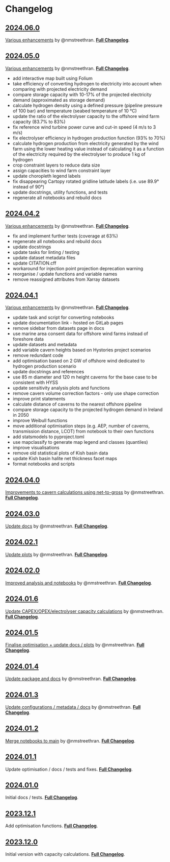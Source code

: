# Changelog

## [2024.06.0](https://github.com/wind-to-hydrogen-toolkit/hydrogen-salt-storage/tree/2024.06.0)

[Various enhancements](https://github.com/wind-to-hydrogen-toolkit/hydrogen-salt-storage/pull/13) by @nmstreethran.
[**Full Changelog**](https://github.com/wind-to-hydrogen-toolkit/hydrogen-salt-storage/compare/2024.05.0...2024.06.0).

## [2024.05.0](https://github.com/wind-to-hydrogen-toolkit/hydrogen-salt-storage/tree/2024.05.0)

[Various enhancements](https://github.com/wind-to-hydrogen-toolkit/hydrogen-salt-storage/pull/12) by @nmstreethran.
[**Full Changelog**](https://github.com/wind-to-hydrogen-toolkit/hydrogen-salt-storage/compare/2024.04.2...2024.05.0).

- add interactive map built using Folium
- take efficiency of converting hydrogen to electricity into account when comparing with projected electricity demand
- compare storage capacity with 10-17% of the projected electricity demand (approximated as storage demand)
- calculate hydrogen density using a defined pressure (pipeline pressure of 100 bar) and temperature (seabed temperature of 10 °C)
- update the ratio of the electrolyser capacity to the offshore wind farm capacity (83.7% to 83%)
- fix reference wind turbine power curve and cut-in speed (4 m/s to 3 m/s)
- fix electrolyser efficiency in hydrogen production function (93% to 70%)
- calculate hydrogen production from electricity generated by the wind farm using the lower heating value instead of calculating it as a function of the electricity required by the electrolyser to produce 1 kg of hydrogen
- crop constraint layers to reduce data size
- assign capacities to wind farm constraint layer
- update choropleth legend labels
- fix disappearing Cartopy rotated gridline latitude labels (i.e. use 89.9° instead of 90°)
- update docstrings, utility functions, and tests
- regenerate all notebooks and rebuild docs

## [2024.04.2](https://github.com/wind-to-hydrogen-toolkit/hydrogen-salt-storage/tree/2024.04.2)

[Various enhancements](https://github.com/wind-to-hydrogen-toolkit/hydrogen-salt-storage/pull/11) by @nmstreethran.
[**Full Changelog**](https://github.com/wind-to-hydrogen-toolkit/hydrogen-salt-storage/compare/2024.04.1...2024.04.2).

- fix and implement further tests (coverage at 63%)
- regenerate all notebooks and rebuild docs
- update docstrings
- update tasks for linting / testing
- update dataset metadata files
- update CITATION.cff
- workaround for injection point projection deprecation warning
- reorganise / update functions and variable names
- remove reassigned attributes from Xarray datasets

## [2024.04.1](https://github.com/wind-to-hydrogen-toolkit/hydrogen-salt-storage/tree/2024.04.1)

[Various enhancements](https://github.com/wind-to-hydrogen-toolkit/hydrogen-salt-storage/pull/10) by @nmstreethran.
[**Full Changelog**](https://github.com/wind-to-hydrogen-toolkit/hydrogen-salt-storage/compare/2024.04.0...2024.04.1).

- update task and script for converting notebooks
- update documentation link - hosted on GitLab pages
- remove sidebar from datasets page in docs
- use marine area consent data for offshore wind farms instead of foreshore data
- update datasets and metadata
- add variable cavern heights based on Hystories project scenarios
- remove redundant code
- add optimisation based on 2 GW of offshore wind dedicated to hydrogen production scenario
- update docstrings and references
- use 85 m diameter and 120 m height caverns for the base case to be consistent with HYSS
- update sensitivity analysis plots and functions
- remove cavern volume correction factors - only use shape correction
- improve print statements
- calculate distance of caverns to the nearest offshore pipeline
- compare storage capacity to the projected hydrogen demand in Ireland in 2050
- improve Weibull functions
- move additional optimisation steps (e.g. AEP, number of caverns, transmission distance, LCOT) from notebook to their own functions
- add statsmodels to pyproject.toml
- use mapclassify to generate map legend and classes (quantiles)
- improve visualisations
- remove old statistical plots of Kish basin data
- update Kish basin halite net thickness facet maps
- format notebooks and scripts

## [2024.04.0](https://github.com/wind-to-hydrogen-toolkit/hydrogen-salt-storage/tree/2024.04.0)

[Improvements to cavern calculations using net-to-gross](https://github.com/wind-to-hydrogen-toolkit/hydrogen-salt-storage/pull/9) by @nmstreethran.
[**Full Changelog**](https://github.com/wind-to-hydrogen-toolkit/hydrogen-salt-storage/compare/2024.03.0...2024.04.0).

## [2024.03.0](https://github.com/wind-to-hydrogen-toolkit/hydrogen-salt-storage/tree/2024.03.0)

[Update docs](https://github.com/wind-to-hydrogen-toolkit/hydrogen-salt-storage/pull/8) by @nmstreethran.
[**Full Changelog**](https://github.com/wind-to-hydrogen-toolkit/hydrogen-salt-storage/compare/2024.02.1...2024.03.0).

## [2024.02.1](https://github.com/wind-to-hydrogen-toolkit/hydrogen-salt-storage/tree/2024.02.1)

[Update plots](https://github.com/wind-to-hydrogen-toolkit/hydrogen-salt-storage/pull/7) by @nmstreethran.
[**Full Changelog**](https://github.com/wind-to-hydrogen-toolkit/hydrogen-salt-storage/compare/2024.02.0...2024.02.1).

## [2024.02.0](https://github.com/wind-to-hydrogen-toolkit/hydrogen-salt-storage/tree/2024.02.0)

[Improved analysis and notebooks](https://github.com/wind-to-hydrogen-toolkit/hydrogen-salt-storage/pull/6) by @nmstreethran.
[**Full Changelog**](https://github.com/wind-to-hydrogen-toolkit/hydrogen-salt-storage/compare/2024.01.6...2024.02.0).

## [2024.01.6](https://github.com/wind-to-hydrogen-toolkit/hydrogen-salt-storage/tree/2024.01.6)

[Update CAPEX/OPEX/electrolyser capacity calculations](https://github.com/wind-to-hydrogen-toolkit/hydrogen-salt-storage/pull/5) by @nmstreethran.
[**Full Changelog**](https://github.com/wind-to-hydrogen-toolkit/hydrogen-salt-storage/compare/2024.01.5...2024.01.6).

## [2024.01.5](https://github.com/wind-to-hydrogen-toolkit/hydrogen-salt-storage/tree/2024.01.5)

[Finalise optimisation + update docs / plots](https://github.com/wind-to-hydrogen-toolkit/hydrogen-salt-storage/pull/4) by @nmstreethran.
[**Full Changelog**](https://github.com/wind-to-hydrogen-toolkit/hydrogen-salt-storage/compare/2024.01.4...2024.01.5).

## [2024.01.4](https://github.com/wind-to-hydrogen-toolkit/hydrogen-salt-storage/tree/2024.01.4)

[Update package and docs](https://github.com/wind-to-hydrogen-toolkit/hydrogen-salt-storage/pull/3) by @nmstreethran.
[**Full Changelog**](https://github.com/wind-to-hydrogen-toolkit/hydrogen-salt-storage/compare/2024.01.3...2024.01.4).

## [2024.01.3](https://github.com/wind-to-hydrogen-toolkit/hydrogen-salt-storage/tree/2024.01.3)

[Update configurations / metadata / docs](https://github.com/wind-to-hydrogen-toolkit/hydrogen-salt-storage/pull/2) by @nmstreethran.
[**Full Changelog**](https://github.com/wind-to-hydrogen-toolkit/hydrogen-salt-storage/compare/2024.01.2...2024.01.3).

## [2024.01.2](https://github.com/wind-to-hydrogen-toolkit/hydrogen-salt-storage/tree/2024.01.2)

[Merge notebooks to main](https://github.com/wind-to-hydrogen-toolkit/hydrogen-salt-storage/pull/1) by @nmstreethran.
[**Full Changelog**](https://github.com/wind-to-hydrogen-toolkit/hydrogen-salt-storage/compare/2024.01.1...2024.01.2).

## [2024.01.1](https://github.com/wind-to-hydrogen-toolkit/hydrogen-salt-storage/tree/2024.01.1)

Update optimisation / docs / tests and fixes.
[**Full Changelog**](https://github.com/wind-to-hydrogen-toolkit/hydrogen-salt-storage/compare/2024.01.0...2024.01.1).

## [2024.01.0](https://github.com/wind-to-hydrogen-toolkit/hydrogen-salt-storage/tree/2024.01.0)

Initial docs / tests.
[**Full Changelog**](https://github.com/wind-to-hydrogen-toolkit/hydrogen-salt-storage/compare/2023.12.1...2024.01.0).

## [2023.12.1](https://github.com/wind-to-hydrogen-toolkit/hydrogen-salt-storage/tree/2022.12.1)

Add optimisation functions.
[**Full Changelog**](https://github.com/wind-to-hydrogen-toolkit/hydrogen-salt-storage/compare/2023.12.0...2023.12.1).

## [2023.12.0](https://github.com/wind-to-hydrogen-toolkit/hydrogen-salt-storage/tree/2022.12.0)

Initial version with capacity calculations.
[**Full Changelog**](https://github.com/wind-to-hydrogen-toolkit/hydrogen-salt-storage/commits/2023.12.0).
